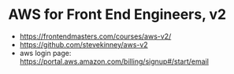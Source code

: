# AWS for Front End Engineers, v2

* <https://frontendmasters.com/courses/aws-v2/>
* <https://github.com/stevekinney/aws-v2>
* aws login page: <https://portal.aws.amazon.com/billing/signup#/start/email>